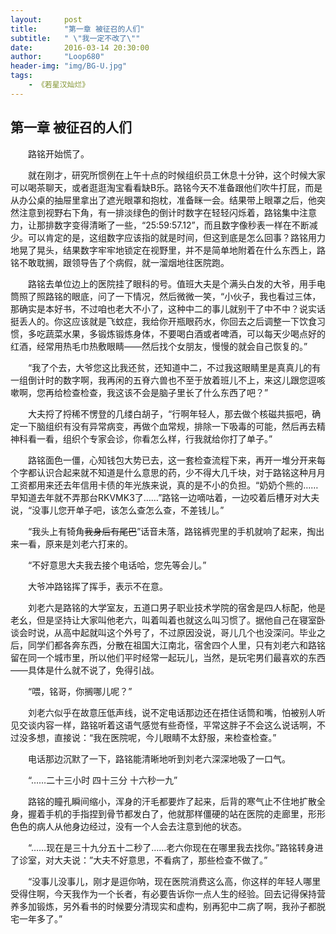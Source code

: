 ```yaml
---
layout:     post
title:      "第一章 被征召的人们"
subtitle:   " \"我一定不改了\""
date:       2016-03-14 20:30:00
author:     "Loop680"
header-img: "img/BG-U.jpg"
tags:
    - 《若星汉灿烂》
---
```


## 第一章 被征召的人们


　　路铭开始慌了。

　　就在刚才，研究所惯例在上午十点的时候组织员工休息十分钟，这个时候大家可以喝茶聊天，或者逛逛淘宝看看缺B乐。路铭今天不准备跟他们吹牛打屁，而是从办公桌的抽屉里拿出了遮光眼罩和抱枕，准备眯一会。结果带上眼罩之后，他突然注意到视野右下角，有一排淡绿色的倒计时数字在轻轻闪烁着，路铭集中注意力，让那排数字变得清晰了一些，“25:59:57.12”，而且数字像秒表一样在不断减少。可以肯定的是，这组数字应该指的就是时间，但这到底是怎么回事？路铭用力地晃了晃头，结果数字牢牢地锁定在视野里，并不是简单地附着在什么东西上，路铭不敢耽搁，跟领导告了个病假，就一溜烟地往医院跑。


　　路铭去单位边上的医院挂了眼科的号。值班大夫是个满头白发的大爷，用手电筒照了照路铭的眼底，问了一下情况，然后微微一笑，“小伙子，我也看过三体，那确实是本好书，不过咱也老大不小了，这种中二的事儿就别干了中不中？说实话挺丢人的。你这应该就是飞蚊症，我给你开瓶眼药水，你回去之后调整一下饮食习惯，多吃蔬菜水果，多锻炼锻炼身体，不要喝白酒或者啤酒，可以每天少喝点好的红酒，经常用热毛巾热敷眼睛——然后找个女朋友，慢慢的就会自己恢复的。”

　　“我了个去，大爷您这比我还贫，还知道中二，不过我这眼睛里是真真儿的有一组倒计时的数字啊，我再闲的五脊六兽也不至于放着班儿不上，来这儿跟您逗咳嗽啊，您再给检查检查，我这该不会是脑子里长了什么东西了吧？”

　　大夫捋了捋稀不愣登的几缕白胡子，“行啊年轻人，那去做个核磁共振吧，确定一下脑组织有没有异常病变，再做个血常规，排除一下吸毒的可能，然后再去精神科看一看，组织个专家会诊，你看怎么样，行我就给你打了单子。”

　　路铭面色一僵，心知钱包大势已去，这一套检查流程下来，再开一堆分开来每个字都认识合起来就不知道是什么意思的药，少不得大几千块，对于路铭这种月月工资都用来还去年信用卡债的年光族来说，真的是不小的负担。“奶奶个熊的……早知道去年就不弄那台RKVMK3了……”路铭一边嘀咕着，一边咬着后槽牙对大夫说，“没事儿您开单子吧，该怎么查怎么查，不差钱儿。”

　　“我头上有犄角~~我身后有尾巴~~”话音未落，路铭裤兜里的手机就响了起来，掏出来一看，原来是刘老六打来的。

　　“不好意思大夫我去接个电话哈，您先等会儿。”

　　大爷冲路铭挥了挥手，表示不在意。

　　刘老六是路铭的大学室友，五道口男子职业技术学院的宿舍是四人标配，他是老幺，但是坚持让大家叫他老六，叫着叫着也就这么叫习惯了。据他自己在寝室卧谈会时说，从高中起就叫这个外号了，不过原因没说，哥儿几个也没深问。毕业之后，同学们都各奔东西，分散在祖国大江南北，宿舍四个人里，只有刘老六和路铭留在同一个城市里，所以他们平时经常一起玩儿，当然，是玩宅男们最喜欢的东西——具体是什么就不说了，免得引战。

　　“喂，铭哥，你搁哪儿呢？”

　　刘老六似乎在故意压低声线，说不定电话那边还在捂住话筒和嘴，怕被别人听见交谈内容一样，路铭听着这语气感觉有些奇怪，平常这胖子不会这么说话啊，不过没多想，直接说：“我在医院呢，今儿眼睛不太舒服，来检查检查。”

　　电话那边沉默了一下，路铭能清晰地听到刘老六深深地吸了一口气。

　　“……二十三小时 四十三分 十六秒一九”

　　路铭的瞳孔瞬间缩小，浑身的汗毛都要炸了起来，后背的寒气止不住地扩散全身，握着手机的手指捏到骨节都发白了，他就那样僵硬的站在医院的走廊里，形形色色的病人从他身边经过，没有一个人会去注意到他的状态。

　　“……现在是三十九分五十二秒了……老六你现在在哪里我去找你。”路铭转身进了诊室，对大夫说：”大夫不好意思，不看病了，那些检查不做了。”

　　“没事儿没事儿，刚才是逗你呐，现在医院消费这么高，你这样的年轻人哪里受得住啊，今天我作为一个长者，有必要告诉你一点人生的经验。回去记得保持营养多加锻炼，另外看书的时候要分清现实和虚构，别再犯中二病了啊，我孙子都脱宅一年多了。”
